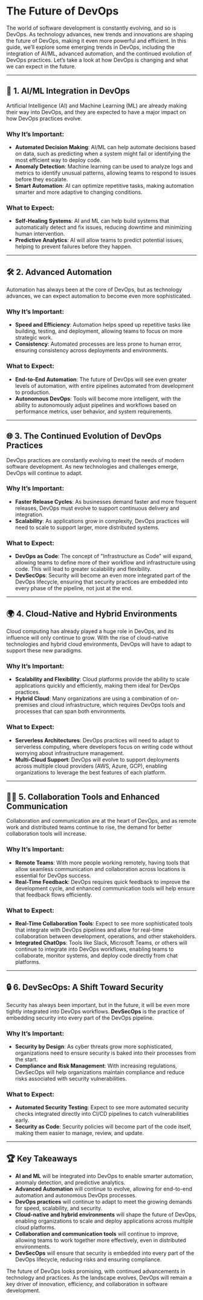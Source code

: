# The Future of DevOps

The world of software development is constantly evolving, and so is DevOps. As technology advances, new trends and innovations are shaping the future of DevOps, making it even more powerful and efficient. In this guide, we’ll explore some emerging trends in DevOps, including the integration of AI/ML, advanced automation, and the continued evolution of DevOps practices. Let’s take a look at how DevOps is changing and what we can expect in the future.

---

## 🤖 1. AI/ML Integration in DevOps

Artificial Intelligence (AI) and Machine Learning (ML) are already making their way into DevOps, and they are expected to have a major impact on how DevOps practices evolve.

### Why It’s Important:
- **Automated Decision Making**: AI/ML can help automate decisions based on data, such as predicting when a system might fail or identifying the most efficient way to deploy code.
- **Anomaly Detection**: Machine learning can be used to analyze logs and metrics to identify unusual patterns, allowing teams to respond to issues before they escalate.
- **Smart Automation**: AI can optimize repetitive tasks, making automation smarter and more adaptive to changing conditions.

### What to Expect:
- **Self-Healing Systems**: AI and ML can help build systems that automatically detect and fix issues, reducing downtime and minimizing human intervention.
- **Predictive Analytics**: AI will allow teams to predict potential issues, helping to prevent failures before they happen.

---

## 🛠️ 2. Advanced Automation

Automation has always been at the core of DevOps, but as technology advances, we can expect automation to become even more sophisticated.

### Why It’s Important:
- **Speed and Efficiency**: Automation helps speed up repetitive tasks like building, testing, and deployment, allowing teams to focus on more strategic work.
- **Consistency**: Automated processes are less prone to human error, ensuring consistency across deployments and environments.

### What to Expect:
- **End-to-End Automation**: The future of DevOps will see even greater levels of automation, with entire pipelines automated from development to production.
- **Autonomous DevOps**: Tools will become more intelligent, with the ability to autonomously adjust pipelines and workflows based on performance metrics, user behavior, and system requirements.
  
---

## 🌐 3. The Continued Evolution of DevOps Practices

DevOps practices are constantly evolving to meet the needs of modern software development. As new technologies and challenges emerge, DevOps will continue to adapt.

### Why It’s Important:
- **Faster Release Cycles**: As businesses demand faster and more frequent releases, DevOps must evolve to support continuous delivery and integration.
- **Scalability**: As applications grow in complexity, DevOps practices will need to scale to support larger, more distributed systems.

### What to Expect:
- **DevOps as Code**: The concept of "Infrastructure as Code" will expand, allowing teams to define more of their workflow and infrastructure using code. This will lead to greater scalability and flexibility.
- **DevSecOps**: Security will become an even more integrated part of the DevOps lifecycle, ensuring that security practices are embedded into every phase of the pipeline, not just at the end.
  
---

## 🌍 4. Cloud-Native and Hybrid Environments

Cloud computing has already played a huge role in DevOps, and its influence will only continue to grow. With the rise of cloud-native technologies and hybrid cloud environments, DevOps will have to adapt to support these new paradigms.

### Why It’s Important:
- **Scalability and Flexibility**: Cloud platforms provide the ability to scale applications quickly and efficiently, making them ideal for DevOps practices.
- **Hybrid Cloud**: Many organizations are using a combination of on-premises and cloud infrastructure, which requires DevOps tools and processes that can span both environments.

### What to Expect:
- **Serverless Architectures**: DevOps practices will need to adapt to serverless computing, where developers focus on writing code without worrying about infrastructure management.
- **Multi-Cloud Support**: DevOps will evolve to support deployments across multiple cloud providers (AWS, Azure, GCP), enabling organizations to leverage the best features of each platform.
  
---

## 🧑‍💻 5. Collaboration Tools and Enhanced Communication

Collaboration and communication are at the heart of DevOps, and as remote work and distributed teams continue to rise, the demand for better collaboration tools will increase.

### Why It’s Important:
- **Remote Teams**: With more people working remotely, having tools that allow seamless communication and collaboration across locations is essential for DevOps success.
- **Real-Time Feedback**: DevOps requires quick feedback to improve the development cycle, and enhanced communication tools will help ensure that feedback flows efficiently.

### What to Expect:
- **Real-Time Collaboration Tools**: Expect to see more sophisticated tools that integrate with DevOps pipelines and allow for real-time collaboration between development, operations, and other stakeholders.
- **Integrated ChatOps**: Tools like Slack, Microsoft Teams, or others will continue to integrate into DevOps workflows, enabling teams to collaborate, monitor systems, and deploy code directly from chat platforms.

---

## 🔒 6. DevSecOps: A Shift Toward Security

Security has always been important, but in the future, it will be even more tightly integrated into DevOps workflows. **DevSecOps** is the practice of embedding security into every part of the DevOps pipeline.

### Why It’s Important:
- **Security by Design**: As cyber threats grow more sophisticated, organizations need to ensure security is baked into their processes from the start.
- **Compliance and Risk Management**: With increasing regulations, DevSecOps will help organizations maintain compliance and reduce risks associated with security vulnerabilities.

### What to Expect:
- **Automated Security Testing**: Expect to see more automated security checks integrated directly into CI/CD pipelines to catch vulnerabilities early.
- **Security as Code**: Security policies will become part of the code itself, making them easier to manage, review, and update.

---

## 🏆 Key Takeaways

- **AI and ML** will be integrated into DevOps to enable smarter automation, anomaly detection, and predictive analytics.
- **Advanced Automation** will continue to evolve, allowing for end-to-end automation and autonomous DevOps processes.
- **DevOps practices** will continue to adapt to meet the growing demands for speed, scalability, and security.
- **Cloud-native and hybrid environments** will shape the future of DevOps, enabling organizations to scale and deploy applications across multiple cloud platforms.
- **Collaboration and communication tools** will continue to improve, allowing teams to work together more effectively, even in distributed environments.
- **DevSecOps** will ensure that security is embedded into every part of the DevOps lifecycle, reducing risks and ensuring compliance.

The future of DevOps looks promising, with continued advancements in technology and practices. As the landscape evolves, DevOps will remain a key driver of innovation, efficiency, and collaboration in software development.
